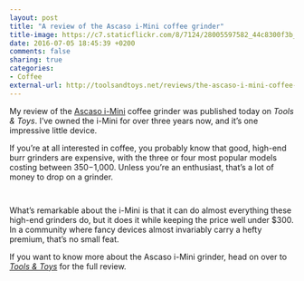 ```yaml
---
layout: post
title: "A review of the Ascaso i-Mini coffee grinder"
title-image: https://c7.staticflickr.com/8/7124/28005597582_44c8300f3b_o.jpg
date: 2016-07-05 18:45:39 +0200
comments: false
sharing: true
categories: 
- Coffee
external-url: http://toolsandtoys.net/reviews/the-ascaso-i-mini-coffee-grinder-review/
---
```


My review of the [Ascaso i-Mini](http://amzn.to/29kjlYz) coffee grinder was published today on _Tools & Toys_. I’ve owned the i-Mini for over three years now, and it’s one impressive little device.

If you’re at all interested in coffee, you probably know that good, high-end burr grinders are expensive, with the three or four most popular models costing between $350-$1,000. Unless you’re an enthusiast, that’s a lot of money to drop on a grinder.

<figure class="full-width">
<a class="fancybox" rel="galleryAscaso" href="https://c1.staticflickr.com/8/7303/27828053560_093f4008d2_o.jpg"><img src="https://c1.staticflickr.com/8/7303/27828053560_093f4008d2_o.jpg" alt="" /></a>

<a class="fancybox" rel="galleryAscaso" href="https://c4.staticflickr.com/8/7315/28030744171_9d02cfa185_o.jpg"><img src="https://c4.staticflickr.com/8/7315/28030744171_9d02cfa185_o.jpg" alt="" /></a>
</figure>

What’s remarkable about the i-Mini is that it can do almost everything these high-end grinders do, but it does it while keeping the price well under $300. In a community where fancy devices almost invariably carry a hefty premium, that’s no small feat.

If you want to know more about the Ascaso i-Mini grinder, head on over to _[Tools & Toys](http://toolsandtoys.net/reviews/the-ascaso-i-mini-coffee-grinder-review/)_ for the full review.

<figure class="full-width">
<a class="fancybox" rel="galleryAscaso" href="https://c6.staticflickr.com/8/7432/27493405733_62a4cd4e61_o.jpg"><img src="https://c6.staticflickr.com/8/7432/27493405733_62a4cd4e61_o.jpg" alt="" /></a>
</figure>